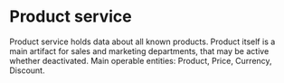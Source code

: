 # Product service
Product service holds data about all known products. Product itself is a main artifact for sales and marketing departments, that may be active whether deactivated. Main operable entities: Product, Price, Currency, Discount. 